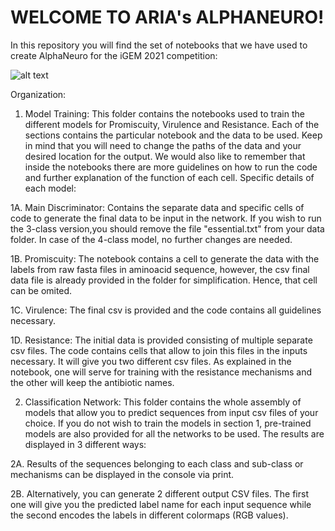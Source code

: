 # WELCOME TO ARIA's ALPHANEURO!
In this repository you will find the set of notebooks that we have used to create AlphaNeuro for the iGEM 2021 competition:

![alt text](https://2021.igem.org/wiki/images/3/33/T--UPF_Barcelona--alphaneuro.GIF)

Organization:

  1. Model Training: This folder contains the notebooks used to train the different models for Promiscuity, Virulence and Resistance. Each of the sections contains the particular 
  notebook and the data to be used. Keep in mind that you will need to change the paths of the data and your desired location for the output.
  We would also like to remember that inside the notebooks there are more guidelines on how to run the code and further explanation of the function of each cell.
  Specific details of each model:
    
  1A. Main Discriminator: Contains the separate data and specific cells of code to generate the final data to be input in the network. If you wish to run the 3-class version,you
  should remove the file "essential.txt" from your data folder. In case of the 4-class model, no further changes are needed.

  1B. Promiscuity: The notebook contains a cell to generate the data with the labels from raw fasta files in aminoacid sequence, however, the csv final data file is already
  provided in the folder for simplification. Hence, that cell can be omited.

  1C. Virulence: The final csv is provided and the code contains all guidelines necessary.

  1D. Resistance: The initial data is provided consisting of multiple separate csv files. The code contains cells that allow to join this files in the inputs necessary. It will 
  give you two different csv files. As explained in the notebook, one will serve for training with the resistance mechanisms and the other will keep the antibiotic names.
  
  2. Classification Network: This folder contains the whole assembly of models that allow you to predict sequences from input csv files of your choice. If you do not wish to train
  the models in section 1, pre-trained models are also provided for all the networks to be used.
  The results are displayed in 3 different ways:
  
  2A. Results of the sequences belonging to each class and sub-class or mechanisms can be displayed in the console via print.
  
  2B. Alternatively, you can generate 2 different output CSV files. The first one will give you the predicted label name for each input sequence while the second encodes the
    labels in different colormaps (RGB values).
